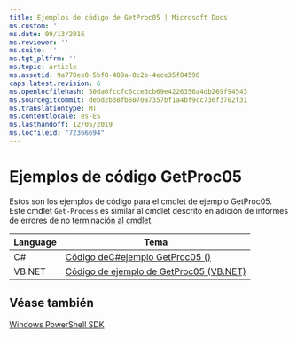 ```yaml
---
title: Ejemplos de código de GetProc05 | Microsoft Docs
ms.custom: ''
ms.date: 09/13/2016
ms.reviewer: ''
ms.suite: ''
ms.tgt_pltfrm: ''
ms.topic: article
ms.assetid: 9a770ee0-5bf8-409a-8c2b-4ece35f84596
caps.latest.revision: 6
ms.openlocfilehash: 50da0fccfc6cce3cb69e4226356a4db269f94543
ms.sourcegitcommit: debd2b38fb8070a7357bf1a4bf9cc736f3702f31
ms.translationtype: MT
ms.contentlocale: es-ES
ms.lasthandoff: 12/05/2019
ms.locfileid: "72366694"
---
```

# <a name="getproc05-code-samples"></a>Ejemplos de código GetProc05

Estos son los ejemplos de código para el cmdlet de ejemplo GetProc05. Este cmdlet `Get-Process` es similar al cmdlet descrito en adición de informes de errores de no [terminación al cmdlet](../cmdlet/adding-non-terminating-error-reporting-to-your-cmdlet.md).

|Language|Tema|
|--------------|-----------|
|C#|[Código deC#ejemplo GetProc05 ()](./getproc05-csharp-sample-code.md)|
|VB.NET|[Código de ejemplo de GetProc05 (VB.NET)](./getproc05-vb-net-sample-code.md)|

## <a name="see-also"></a>Véase también

[Windows PowerShell SDK](../windows-powershell-reference.md)